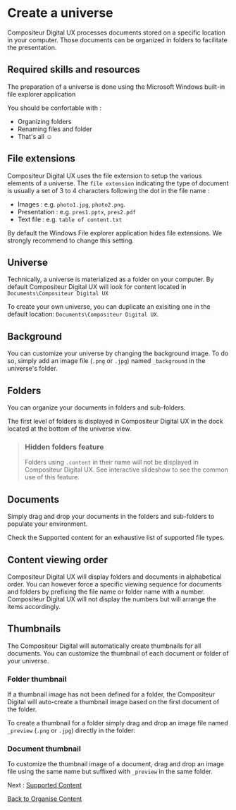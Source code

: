 # Create a universe

Compositeur Digital UX processes documents stored on a specific location in your computer. Those documents can be organized in folders to facilitate the presentation.

## Required skills and resources

The preparation of a universe is done using the Microsoft Windows built-in file explorer application

You should be confortable with : 

- Organizing folders 
- Renaming files and folder
- That's all :relaxed:

## File extensions

Compositeur Digital UX uses the file extension to setup the various elements of a universe.  The `file extension` indicating the type of document is usually a set of 3 to 4 characters following the dot in the file name :

- Images : e.g. `photo1.jpg`, `photo2.png`.
- Presentation : e.g. `pres1.pptx`, `pres2.pdf`
- Text file : e.g. `table of content.txt`

By default the Windows File explorer application hides file extensions. We strongly recommend to change this setting.

## Universe

Technically, a universe is materialized as a folder on your computer. By default Compositeur Digital UX will look for content located in `Documents\Compositeur Digital UX`

To create your own universe, you can duplicate an exisiting one in the default location: `Documents\Compositeur Digital UX`.

## Background

You can customize your universe by changing the background image. To do so, simply add an image file (`.png` or `.jpg`) named `_background` in the universe's folder.

## Folders

You can organize your documents in folders and sub-folders. 

The first level of folders is displayed in Compositeur Digital UX in the dock located at the bottom of the universe view. 

>### <a name="contentFolder"></a> Hidden folders feature
>
>Folders using `.content` in their name will not be displayed in Compositeur Digital UX.
>See interactive slideshow to see the common use of this feature.

## Documents

Simply drag and drop your documents in the folders and sub-folders to populate your environment.

Check the Supported content for an exhaustive list of supported file types.

## Content viewing order

Compositeur Digital UX will display folders and documents in alphabetical order. You can however force a specific viewing sequence for documents and folders by prefixing the file name or folder name with a number. Compositeur Digital UX will not display the numbers but will arrange the items accordingly.

## Thumbnails 

The Compositeur Digital will automatically create thumbnails for all documents. You can customize the thumbnail of each document or folder of your universe.

### Folder thumbnail

If a thumbnail image has not been defined for a folder, the Compositeur Digital will auto-create a thumbnail image based on the first document of the folder.

To create a thumbnail for a folder simply drag and drop an image file named `_preview` (`.png` or `.jpg`) directly in the folder:

### Document thumbnail

To customize the thumbnail image of a document, drag and drop an image file using the same name but suffixed with `_preview` in the same folder.

Next : [Supported Content](supported_content/index.md)

[Back to Organise Content](index.md)
